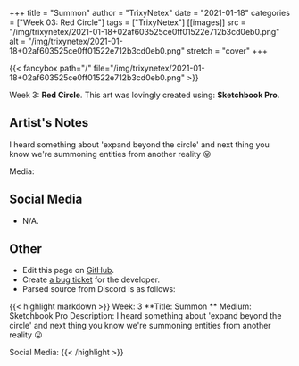 +++
title =       "Summon"
author =      "TrixyNetex"
date =        "2021-01-18"
categories =  ["Week 03: Red Circle"]
tags =        ["TrixyNetex"]
[[images]]
                      src = "/img/trixynetex/2021-01-18+02af603525ce0ff01522e712b3cd0eb0.png"
                      alt = "/img/trixynetex/2021-01-18+02af603525ce0ff01522e712b3cd0eb0.png"
                      stretch = "cover"
+++


{{< fancybox path="/" file="/img/trixynetex/2021-01-18+02af603525ce0ff01522e712b3cd0eb0.png" >}}


Week 3: **Red Circle**. This art was lovingly created using: **Sketchbook Pro**.

## Artist's Notes

I heard something about 'expand beyond the circle' and next thing you know we're summoning entities from another reality 😛 

Media:

## Social Media

- N/A.

## Other

- Edit this page on [GitHub](https://github.com/teaminkling/web-refresh/edit/main/blog/content/blog/trixynetex-week-3-efde.md).
- Create [a bug ticket](https://github.com/teaminkling/web-refresh/issues/new?assignees=&labels=bug&template=problem-report.md&title=) for the developer.
- Parsed source from Discord is as follows:

{{< highlight markdown >}}
Week: 3
**Title:  Summon **
Medium: Sketchbook Pro
Description: I heard something about 'expand beyond the circle' and next thing you know we're summoning entities from another reality 😛 

Social Media:
{{< /highlight >}}